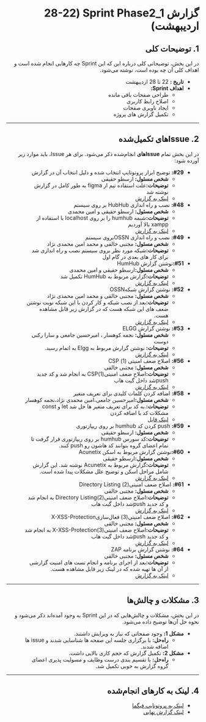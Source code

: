 <div dir="rtl" align="right">

# گزارش Sprint Phase2_1 (28-22 اردیبهشت)

## 1. توضیحات کلی
در این بخش، توضیحاتی کلی درباره این که این Sprint چه کارهایی انجام شده است و اهداف کلی آن چه بوده است، نوشته می‌شود.

- **تاریخ‌ :** 22 تا 28 اردیبهشت
- **اهداف Sprint:**
  - طراحی صفحات باقی مانده
  - اصلاح رابط کاربری
  - ایجاد ناوبری صفحات
  - تکمیل گزارش های پروژه

---

## <h2 dir="rtl"> 2. Issue‌های تکمیل‌شده </h2>
در این بخش تمام **Issue‌های** انجام‌شده ذکر می‌شود. برای هر Issue، باید موارد زیر آورده شود:

<ul dir="rtl">
    <li><strong>#29:</strong>  توضیح ابزار پروتوتایپ انتخاب شده و دلیل انتخاب آن در گزارش
      <ul>
        <li><strong>شخص مسئول:</strong> ارسطو حقیقی </li>
        <li><strong>توضیحات:</strong>علت استفاده تیم از figma به طور کامل در گزارش نوشته شد</li>
        <li><a href="https://docs.google.com/document/d/16yNkjdHMuNY2Qr_G1Uqiz4pqbTHJamUH/edit#heading=h.ymeqgotjk9kq">لینک به گزارش</a></li>
      </ul>
    </li>
  <li><strong>#48:</strong> نصب و راه اندازی HubHub بر روی سیستم
      <ul>
        <li><strong>شخص مسئول:</strong> ارسطو حقیقی و امین محمدی </li>
        <li><strong>توضیحات:</strong>شبمه humhub را بر روی localhost با استفاده از xampp بالا آوردیم</li>
        <li><a href="https://docs.google.com/document/d/1xRuuLZ43L70GVHqMWgnBheStKZDAig198H88E11R7l4/edit?tab=t.0#heading=h.qujaotwok94x">لینک به گزارش</a></li>
      </ul>
    </li>
    <li><strong>#49:</strong> نصب و راه اندازی OSSNبروی سیستم
      <ul>
        <li><strong>شخص مسئول:</strong> مجتبی خالقی و محمد امین محمدی نژاد </li>
        <li><strong>توضیحات:</strong>شبکه مورد نظر بروی سیستم نصب و راه اندازی شد برای کار های بعدی در گام اول</li>
      </ul>
    </li>
  <li><strong>#51:</strong>نوشتن گزارش HumHub
      <ul>
        <li><strong>شخص مسئول:</strong>ارسطو حقیقی و امین محمدی </li>
        <li><strong>توضیحات:</strong>گزارش مربوط به HumHub تکمیل شد</li>
        <li><a href="https://docs.google.com/document/d/1xRuuLZ43L70GVHqMWgnBheStKZDAig198H88E11R7l4/edit?usp=sharing">لینک به گزارش</a></li>
      </ul>
    </li>
    <li><strong>#52:</strong>  نوشتن گزارش شبکهOSSN
      <ul>
        <li><strong>شخص مسئول:</strong> مجتبی خالقی و محمد امین محمدی نژاد </li>
        <li><strong>توضیحات:</strong>بعد از نصب شبکه و کار کردن با این شبکه نوبت نوشتن ضعف های این شبکه هست که در گزارش زیر قابل مشاهده هست.</li>
        <li><a href="https://docs.google.com/document/d/1Lh_QlUkQp9fxmCm0t5eNy_XFsBVeq9HSWR6brVR2Fa0/edit?usp=sharing">لینک به گزارش</a></li>
      </ul>
    </li>

<li><strong>#53:</strong> نوشتن گزارش ELGG
      <ul>
        <li><strong>شخص مسئول:</strong> نجمه کوهسار ، امیرحسین جامعی و سارا رکنی دوست </li>
        <li><strong>توضیحات:</strong> نوشتن گزارش مربوط به Elgg به اتمام رسید.</li>
        <li><a href="https://docs.google.com/document/d/14731TbVqnnDwIkQHrnX_vHs31KDP6xGO9H3k1H3iTTw/edit?usp=sharing">لینک به گزارش</a></li>
      </ul>
    </li>
      <li><strong>#56:</strong>  اصلاح ضعف امنیتی (1) CSP
      <ul>
        <li><strong>شخص مسئول:</strong> مجتبی خالقی </li>
        <li><strong>توضیحات:</strong>اصلاح ضعف امنیتی(1)CSP به انجام شد و کد جدید pushشد داخل گیت هاب</li>
        <li><a href="https://docs.google.com/document/d/1bH_1d7q0jLb8-1bDAwN_ZF7heMJ7vRzvMG-HgNOtYKU/edit?usp=sharing">لینک به گزارش</a></li>
      </ul>
    </li>
     <li><strong>#58:</strong>  اضافه کردن کلمات کلیدی برای تعریف متغیر
  <ul>
    <li><strong>شخص مسئول:</strong>امیرحسین جامعی،امین محمدی نژاد،نجمه کوهسار</li>
    <li><strong>توضیحات:</strong>.به کد برای تعریف متغیر ها حل شد let و const مشکلات کد با اضافه کردن  </li>
    <li><a href="https://github.com/arastoo83/7Gun/blob/main/humhub/protected/humhub/modules/tour/resources/js/bootstrap-tourist.js">لینک فایل</a></li>
  </ul>
</li>
<li><strong>#59:</strong> push کردن کد humhub بر روی ریپازتوری
      <ul>
        <li><strong>شخص مسئول:</strong> ارسطو حقیقی </li>
        <li><strong>توضیحات:</strong>کد سورس humhub بر روی ریپازتوری قرار گرفت تا تمام اعضای گروه بتوانند کد هاشون رو push کنند.</li>
      </ul>
    </li>
    <li><strong>#60:</strong>نوشتن گزارش مربوط به اسکن Acunetix
      <ul>
        <li><strong>شخص مسئول:</strong>ارسطو حقیقی </li>
        <li><strong>توضیحات:</strong>گزارش مربوط به Acunetix نوشته شد. این گزارش شامل مراحل اسکن و توضیح علل مشکلات پیدا شده است.</li>
        <li><a href="https://docs.google.com/document/d/1Lty6uvCQDI_c29ETN8B8Fc24jH02nPMwxSjqaZF0zBs/edit?usp=sharing">لینک به گزارش</a></li>
      </ul>
    </li>
      <li><strong>#61:</strong>  اصلاح ضعف امنیتی(2) Directory Listing
      <ul>
        <li><strong>شخص مسئول:</strong> مجتبی خالقی</li>
        <li><strong>توضیحات:</strong>اصلاح ضعف امنیتی(2)Directory Listing به انجام شد و کد جدید pushشد داخل گیت هاب</li>
        <li><a href="https://docs.google.com/document/d/1bH_1d7q0jLb8-1bDAwN_ZF7heMJ7vRzvMG-HgNOtYKU/edit?usp=sharing">لینک به گزارش</a></li>
      </ul>
    </li>
      <li><strong>#62:</strong>  اصلاح ضعف امنیتی(3) فعال‌سازیX-XSS-Protection
      <ul>
        <li><strong>شخص مسئول:</strong> مجتبی خالقی </li>
        <li><strong>توضیحات:</strong>اصلاح ضعف امنیتی(3)X-XSS-Protection به انجام شد و کد جدید pushشد داخل گیت هاب</li>
        <li><a href="https://docs.google.com/document/d/1bH_1d7q0jLb8-1bDAwN_ZF7heMJ7vRzvMG-HgNOtYKU/edit?usp=sharing">لینک به گزارش</a></li>
      </ul>
    </li>
        <li><strong>#64:</strong>  نوشتن گزارش برنامه ZAP
      <ul>
        <li><strong>شخص مسئول:</strong> مجتبی خالقی </li>
        <li><strong>توضیحات:</strong>بعد از اجرای برنامه و انجام تست های امنیت گزارشی از آن ها تهیه شده که در لینک زیر قابل مشاهده هست.</li>
        <li><a href="https://docs.google.com/document/d/1bH_1d7q0jLb8-1bDAwN_ZF7heMJ7vRzvMG-HgNOtYKU/edit?usp=sharing">لینک به گزارش</a></li>
      </ul>
    </li>
</ul>

---

## 3. مشکلات و چالش‌ها
در این بخش، مشکلات و چالش‌هایی که در این Sprint به وجود آمده‌اند ذکر می‌شود و نحوه حل آن‌ها توضیح داده می‌شود.

- **مشکل 1:** وجود صفحاتی که نیاز به ویرایش داشتند.
  - **راه‌حل:** با برگزاری جلسه این صفحه ها شناسایی شدند و issue ها اضافه شدند.
- **مشکل 2:** تکمیل گزارش که حجم کاری بالایی داشت.
  - **راه‌حل:** با تفسیم بندی درست وظایف و مسولیت پذیری اعضای گروه گزارش به خوبی تکمیل شد.




---

## 4. لینک به کارهای انجام‌شده
- [لینک به پروتوتایپ فیگما](https://www.figma.com/design/W1udGOCI5g6WOiMc4S9GMT/Social-Network---7gun?node-id=0-1&p=f&t=8CMGot1cSL8SzlAj-0)
- [لینک گزارش نهایی](https://docs.google.com/document/d/16yNkjdHMuNY2Qr_G1Uqiz4pqbTHJamUH/edit)

</div>
